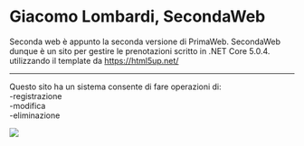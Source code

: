 # Giacomo Lombardi, SecondaWeb

Seconda web è appunto la seconda versione di PrimaWeb. SecondaWeb dunque è un sito per gestire le prenotazioni scritto in .NET Core 5.0.4. utilizzando il template da https://html5up.net/

<hr>
Questo sito ha un sistema consente di fare operazioni di:
<br>
-registrazione
<br>
-modifica
<br>
-eliminazione
<br>

![](https://lombardi5hsecondweb.azurewebsites.net/)
